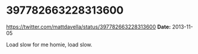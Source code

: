 # 397782663228313600
https://twitter.com/mattdavella/status/397782663228313600
**Date:** 2013-11-05

Load slow for me homie, load slow.
